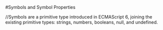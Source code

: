 #Symbols and Symbol Properties

//Symbols are a primitive type introduced in ECMAScript 6, joining the existing primitive types: strings, numbers, booleans, null, and undefined. 